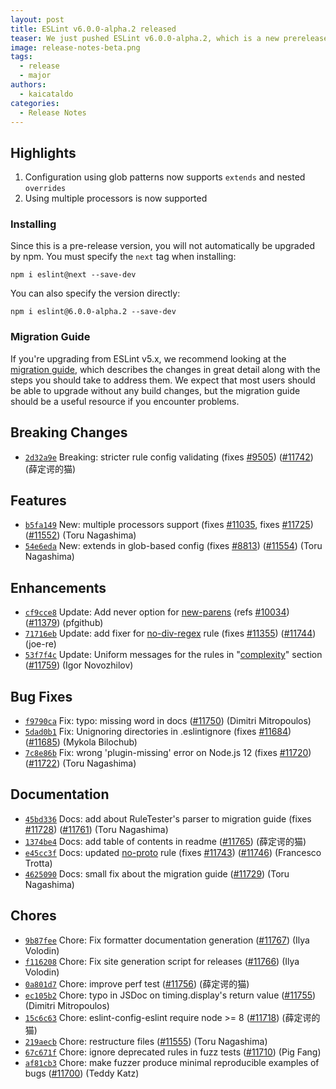 ```yaml
---
layout: post
title: ESLint v6.0.0-alpha.2 released
teaser: We just pushed ESLint v6.0.0-alpha.2, which is a new prerelease for ESLint v6. This release adds some new features and fixes several bugs found in the previous release. This release also has some breaking changes, so please read the following closely."
image: release-notes-beta.png
tags:
  - release
  - major
authors:
  - kaicataldo
categories:
  - Release Notes
---
```


## Highlights

1. Configuration using glob patterns now supports `extends` and nested `overrides`
1. Using multiple processors is now supported

### Installing

Since this is a pre-release version, you will not automatically be upgraded by npm. You must specify the `next` tag when installing:

```
npm i eslint@next --save-dev
```

You can also specify the version directly:

```
npm i eslint@6.0.0-alpha.2 --save-dev
```

### Migration Guide

If you're upgrading from ESLint v5.x, we recommend looking at the [migration guide](/docs/6.0.0/user-guide/migrating-to-6.0.0), which describes the changes in great detail along with the steps you should take to address them. We expect that most users should be able to upgrade without any build changes, but the migration guide should be a useful resource if you encounter problems.

## Breaking Changes

* [`2d32a9e`](https://github.com/eslint/eslint/commit/2d32a9e8dd10a5927576bd50d184876c775da4af) Breaking: stricter rule config validating (fixes [#9505](https://github.com/eslint/eslint/issues/9505)) ([#11742](https://github.com/eslint/eslint/issues/11742)) (薛定谔的猫)

## Features

* [`b5fa149`](https://github.com/eslint/eslint/commit/b5fa1491d2371a721e4b5029e797ae98fd30fed2) New: multiple processors support (fixes [#11035](https://github.com/eslint/eslint/issues/11035), fixes [#11725](https://github.com/eslint/eslint/issues/11725)) ([#11552](https://github.com/eslint/eslint/issues/11552)) (Toru Nagashima)
* [`54e6eda`](https://github.com/eslint/eslint/commit/54e6edaa2f881aab530fa14e63d92e5e0e2ca55c) New: extends in glob-based config (fixes [#8813](https://github.com/eslint/eslint/issues/8813)) ([#11554](https://github.com/eslint/eslint/issues/11554)) (Toru Nagashima)

## Enhancements

* [`cf9cce8`](https://github.com/eslint/eslint/commit/cf9cce81aa68e9bc23840530cb33f4c3f551fb1e) Update: Add never option for [new-parens](/docs/rules/new-parens) (refs [#10034](https://github.com/eslint/eslint/issues/10034)) ([#11379](https://github.com/eslint/eslint/issues/11379)) (pfgithub)
* [`71716eb`](https://github.com/eslint/eslint/commit/71716eba3155266d777b994a38af524952e97696) Update: add fixer for [no-div-regex](/docs/rules/no-div-regex) rule (fixes [#11355](https://github.com/eslint/eslint/issues/11355)) ([#11744](https://github.com/eslint/eslint/issues/11744)) (joe-re)
* [`53f7f4c`](https://github.com/eslint/eslint/commit/53f7f4cf8d8b66a1911db56e4f72764388a21cc4) Update: Uniform messages for the rules in "[complexity](/docs/rules/complexity)" section ([#11759](https://github.com/eslint/eslint/issues/11759)) (Igor Novozhilov)

## Bug Fixes

* [`f9790ca`](https://github.com/eslint/eslint/commit/f9790ca1baec1275f3c946586766a5713258ac32) Fix: typo: missing word in docs ([#11750](https://github.com/eslint/eslint/issues/11750)) (Dimitri Mitropoulos)
* [`5dad0b1`](https://github.com/eslint/eslint/commit/5dad0b1d80c9cf380c49f46266c35d461d3cecad) Fix: Unignoring directories in .eslintignore (fixes [#11684](https://github.com/eslint/eslint/issues/11684)) ([#11685](https://github.com/eslint/eslint/issues/11685)) (Mykola Bilochub)
* [`7c8e86b`](https://github.com/eslint/eslint/commit/7c8e86bf2c900cec7cd1dfd529a8c77cc81ef34c) Fix: wrong 'plugin-missing' error on Node.js 12 (fixes [#11720](https://github.com/eslint/eslint/issues/11720)) ([#11722](https://github.com/eslint/eslint/issues/11722)) (Toru Nagashima)

## Documentation

* [`45bd336`](https://github.com/eslint/eslint/commit/45bd336e647a6fa8a502488e5cbd27ba02712083) Docs: add about RuleTester's parser to migration guide (fixes [#11728](https://github.com/eslint/eslint/issues/11728)) ([#11761](https://github.com/eslint/eslint/issues/11761)) (Toru Nagashima)
* [`1374be4`](https://github.com/eslint/eslint/commit/1374be44f7ec4b8c913c52cc84debc4012c4f3ea) Docs: add table of contents in readme ([#11765](https://github.com/eslint/eslint/issues/11765)) (薛定谔的猫)
* [`e45cc3f`](https://github.com/eslint/eslint/commit/e45cc3f3dc44f3a5b6b713a1bf5ce6e46d87ca49) Docs: updated [no-proto](/docs/rules/no-proto) rule (fixes [#11743](https://github.com/eslint/eslint/issues/11743)) ([#11746](https://github.com/eslint/eslint/issues/11746)) (Francesco Trotta)
* [`4625090`](https://github.com/eslint/eslint/commit/462509058e46770cf70307cf8dba279f0e73b967) Docs: small fix about the migration guide ([#11729](https://github.com/eslint/eslint/issues/11729)) (Toru Nagashima)

## Chores

* [`9b87fee`](https://github.com/eslint/eslint/commit/9b87fee9dc7b1d99a50b924cb6b81255ebb5c4a2) Chore: Fix formatter documentation generation ([#11767](https://github.com/eslint/eslint/issues/11767)) (Ilya Volodin)
* [`f116208`](https://github.com/eslint/eslint/commit/f11620848733a3a6f58811d9bb2c3e748d6135ac) Chore: Fix site generation script for releases ([#11766](https://github.com/eslint/eslint/issues/11766)) (Ilya Volodin)
* [`0a801d7`](https://github.com/eslint/eslint/commit/0a801d702dc41dae7eac0c802b822493ddc3ac41) Chore: improve perf test ([#11756](https://github.com/eslint/eslint/issues/11756)) (薛定谔的猫)
* [`ec105b2`](https://github.com/eslint/eslint/commit/ec105b24f7e036ecdc4267f018529ac3765e29d5) Chore: typo in JSDoc on timing.display's return value ([#11755](https://github.com/eslint/eslint/issues/11755)) (Dimitri Mitropoulos)
* [`15c6c63`](https://github.com/eslint/eslint/commit/15c6c6374c0425d5402142d012a541fa208bc9da) Chore: eslint-config-eslint require node >= 8 ([#11718](https://github.com/eslint/eslint/issues/11718)) (薛定谔的猫)
* [`219aecb`](https://github.com/eslint/eslint/commit/219aecb78bc646d44bad27dc775a9b3d3dc58232) Chore: restructure files ([#11555](https://github.com/eslint/eslint/issues/11555)) (Toru Nagashima)
* [`67c671f`](https://github.com/eslint/eslint/commit/67c671fdc1c8b08cb8d263a9bb2151e3108c88b4) Chore: ignore deprecated rules in fuzz tests ([#11710](https://github.com/eslint/eslint/issues/11710)) (Pig Fang)
* [`af81cb3`](https://github.com/eslint/eslint/commit/af81cb3ecc5e6bf43a6a2d8f326103350513a1b8) Chore: make fuzzer produce minimal reproducible examples of bugs ([#11700](https://github.com/eslint/eslint/issues/11700)) (Teddy Katz)
